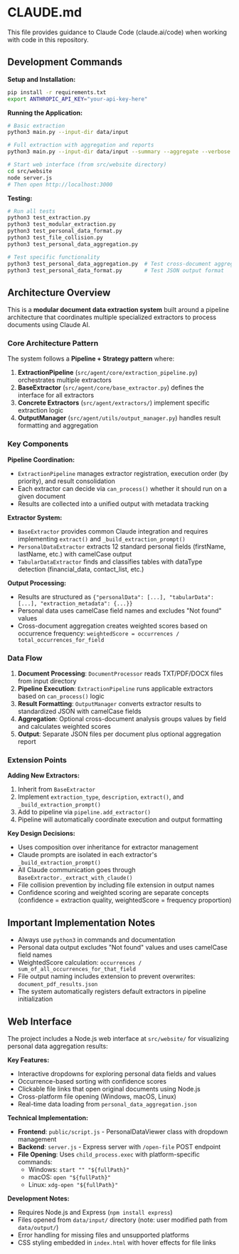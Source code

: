 # CLAUDE.md

This file provides guidance to Claude Code (claude.ai/code) when working with code in this repository.

## Development Commands

**Setup and Installation:**
```bash
pip install -r requirements.txt
export ANTHROPIC_API_KEY="your-api-key-here"
```

**Running the Application:**
```bash
# Basic extraction
python3 main.py --input-dir data/input

# Full extraction with aggregation and reports
python3 main.py --input-dir data/input --summary --aggregate --verbose

# Start web interface (from src/website directory)
cd src/website
node server.js
# Then open http://localhost:3000
```

**Testing:**
```bash
# Run all tests
python3 test_extraction.py
python3 test_modular_extraction.py
python3 test_personal_data_format.py
python3 test_file_collision.py
python3 test_personal_data_aggregation.py

# Test specific functionality
python3 test_personal_data_aggregation.py  # Test cross-document aggregation
python3 test_personal_data_format.py       # Test JSON output format
```

## Architecture Overview

This is a **modular document data extraction system** built around a pipeline architecture that coordinates multiple specialized extractors to process documents using Claude AI.

### Core Architecture Pattern

The system follows a **Pipeline + Strategy pattern** where:

1. **ExtractionPipeline** (`src/agent/core/extraction_pipeline.py`) orchestrates multiple extractors
2. **BaseExtractor** (`src/agent/core/base_extractor.py`) defines the interface for all extractors
3. **Concrete Extractors** (`src/agent/extractors/`) implement specific extraction logic
4. **OutputManager** (`src/agent/utils/output_manager.py`) handles result formatting and aggregation

### Key Components

**Pipeline Coordination:**
- `ExtractionPipeline` manages extractor registration, execution order (by priority), and result consolidation
- Each extractor can decide via `can_process()` whether it should run on a given document
- Results are collected into a unified output with metadata tracking

**Extractor System:**
- `BaseExtractor` provides common Claude integration and requires implementing `extract()` and `_build_extraction_prompt()`
- `PersonalDataExtractor` extracts 12 standard personal fields (firstName, lastName, etc.) with camelCase output
- `TabularDataExtractor` finds and classifies tables with dataType detection (financial_data, contact_list, etc.)

**Output Processing:**
- Results are structured as `{"personalData": [...], "tabularData": [...], "extraction_metadata": {...}}`
- Personal data uses camelCase field names and excludes "Not found" values
- Cross-document aggregation creates weighted scores based on occurrence frequency: `weightedScore = occurrences / total_occurrences_for_field`

### Data Flow

1. **Document Processing**: `DocumentProcessor` reads TXT/PDF/DOCX files from input directory
2. **Pipeline Execution**: `ExtractionPipeline` runs applicable extractors based on `can_process()` logic
3. **Result Formatting**: `OutputManager` converts extractor results to standardized JSON with camelCase fields
4. **Aggregation**: Optional cross-document analysis groups values by field and calculates weighted scores
5. **Output**: Separate JSON files per document plus optional aggregation report

### Extension Points

**Adding New Extractors:**
1. Inherit from `BaseExtractor`
2. Implement `extraction_type`, `description`, `extract()`, and `_build_extraction_prompt()`
3. Add to pipeline via `pipeline.add_extractor()`
4. Pipeline will automatically coordinate execution and output formatting

**Key Design Decisions:**
- Uses composition over inheritance for extractor management
- Claude prompts are isolated in each extractor's `_build_extraction_prompt()`
- All Claude communication goes through `BaseExtractor._extract_with_claude()`
- File collision prevention by including file extension in output names
- Confidence scoring and weighted scoring are separate concepts (confidence = extraction quality, weightedScore = frequency proportion)

## Important Implementation Notes

- Always use `python3` in commands and documentation
- Personal data output excludes "Not found" values and uses camelCase field names
- WeightedScore calculation: `occurrences / sum_of_all_occurrences_for_that_field`
- File output naming includes extension to prevent overwrites: `document_pdf_results.json`
- The system automatically registers default extractors in pipeline initialization

## Web Interface

The project includes a Node.js web interface at `src/website/` for visualizing personal data aggregation results:

**Key Features:**
- Interactive dropdowns for exploring personal data fields and values
- Occurrence-based sorting with confidence scores
- Clickable file links that open original documents using Node.js
- Cross-platform file opening (Windows, macOS, Linux)
- Real-time data loading from `personal_data_aggregation.json`

**Technical Implementation:**
- **Frontend**: `public/script.js` - PersonalDataViewer class with dropdown management
- **Backend**: `server.js` - Express server with `/open-file` POST endpoint
- **File Opening**: Uses `child_process.exec` with platform-specific commands:
  - Windows: `start "" "${fullPath}"`
  - macOS: `open "${fullPath}"`
  - Linux: `xdg-open "${fullPath}"`

**Development Notes:**
- Requires Node.js and Express (`npm install express`)
- Files opened from `data/input/` directory (note: user modified path from `data/output/`)
- Error handling for missing files and unsupported platforms
- CSS styling embedded in `index.html` with hover effects for file links
